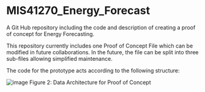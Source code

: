 # MIS41270_Energy_Forecast
A Git Hub repository including the code and description of creating a proof of concept for Energy Forecasting.

This repository currently includes one Proof of Concept File which can be modified in future collaborations. 
In the future, the file can be split into three sub-files allowing simplified maintenance. 

The code for the prototype acts according to the following structure:

![image](https://github.com/ChristophNeunsinger/MIS41270_Energy_Forecast/assets/129125789/f3eeef81-307a-4f82-b9ed-b866936b04c5)
Figure 2: Data Architecture for Proof of Concept

